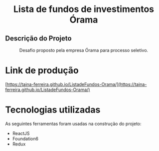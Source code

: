 <h1 align="center">Lista de fundos de investimentos Órama</h1>

## Descrição do Projeto
<p align="center">Desafio proposto pela empresa Órama para processo seletivo.</p>

# Link de produção 
[https://taina-ferreira.github.io/ListadeFundos-Orama/](https://taina-ferreira.github.io/ListadeFundos-Orama/)

# Tecnologias utilizadas
As seguintes ferramentas foram usadas na construção do projeto:

- ReactJS
- Foundation6
- Redux
